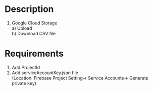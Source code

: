 # Description
1. Google Cloud Storage </br>
    a) Upload </br>
    b) Download CSV file 
    
# Requirements
1. Add ProjectId
2. Add serviceAccountKey.json file </br>
(Location: Firebase Project Setting-> Service Accounts-> Generate private key)
